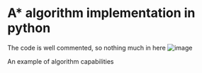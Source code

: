 # A* algorithm implementation in python


The code is well commented, so nothing much in here
![image](https://user-images.githubusercontent.com/29946764/175129884-fc4cec36-329c-45a0-b2d1-aa6f162b3eb8.png)

An example of algorithm capabilities
